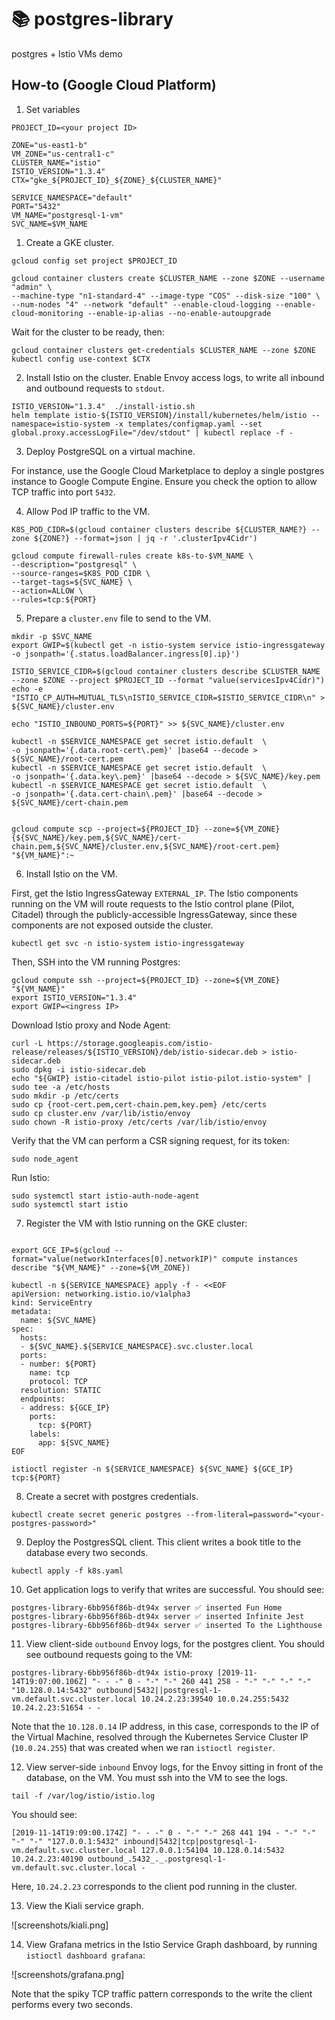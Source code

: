 # 📚 postgres-library
postgres + Istio VMs demo

## How-to (Google Cloud Platform)

1. Set variables

```
PROJECT_ID=<your project ID>

ZONE="us-east1-b"
VM_ZONE="us-central1-c"
CLUSTER_NAME="istio"
ISTIO_VERSION="1.3.4"
CTX="gke_${PROJECT_ID}_${ZONE}_${CLUSTER_NAME}"

SERVICE_NAMESPACE="default"
PORT="5432"
VM_NAME="postgresql-1-vm"
SVC_NAME=$VM_NAME
```

1. Create a GKE cluster.

```
gcloud config set project $PROJECT_ID

gcloud container clusters create $CLUSTER_NAME --zone $ZONE --username "admin" \
--machine-type "n1-standard-4" --image-type "COS" --disk-size "100" \
--num-nodes "4" --network "default" --enable-cloud-logging --enable-cloud-monitoring --enable-ip-alias --no-enable-autoupgrade
```

Wait for the cluster to be ready, then:

```
gcloud container clusters get-credentials $CLUSTER_NAME --zone $ZONE
kubectl config use-context $CTX
```

2. Install Istio on the cluster. Enable Envoy access logs, to write all inbound and outbound requests to `stdout`.

```
ISTIO_VERSION="1.3.4"  ./install-istio.sh
helm template istio-${ISTIO_VERSION}/install/kubernetes/helm/istio --namespace=istio-system -x templates/configmap.yaml --set global.proxy.accessLogFile="/dev/stdout" | kubectl replace -f -
```

3. Deploy PostgreSQL on a virtual machine.

For instance, use the Google Cloud Marketplace to deploy a single postgres instance to Google Compute Engine. Ensure you check the option to allow TCP traffic into port `5432`.

4. Allow Pod IP traffic to the VM.

```
K8S_POD_CIDR=$(gcloud container clusters describe ${CLUSTER_NAME?} --zone ${ZONE?} --format=json | jq -r '.clusterIpv4Cidr')

gcloud compute firewall-rules create k8s-to-$VM_NAME \
--description="postgresql" \
--source-ranges=$K8S_POD_CIDR \
--target-tags=${SVC_NAME} \
--action=ALLOW \
--rules=tcp:${PORT}
```

5. Prepare a `cluster.env` file to send to the VM.
```
mkdir -p $SVC_NAME
export GWIP=$(kubectl get -n istio-system service istio-ingressgateway -o jsonpath='{.status.loadBalancer.ingress[0].ip}')

ISTIO_SERVICE_CIDR=$(gcloud container clusters describe $CLUSTER_NAME --zone $ZONE --project $PROJECT_ID --format "value(servicesIpv4Cidr)")
echo -e "ISTIO_CP_AUTH=MUTUAL_TLS\nISTIO_SERVICE_CIDR=$ISTIO_SERVICE_CIDR\n" > ${SVC_NAME}/cluster.env

echo "ISTIO_INBOUND_PORTS=${PORT}" >> ${SVC_NAME}/cluster.env

kubectl -n $SERVICE_NAMESPACE get secret istio.default  \
-o jsonpath='{.data.root-cert\.pem}' |base64 --decode > ${SVC_NAME}/root-cert.pem
kubectl -n $SERVICE_NAMESPACE get secret istio.default  \
-o jsonpath='{.data.key\.pem}' |base64 --decode > ${SVC_NAME}/key.pem
kubectl -n $SERVICE_NAMESPACE get secret istio.default  \
-o jsonpath='{.data.cert-chain\.pem}' |base64 --decode > ${SVC_NAME}/cert-chain.pem


gcloud compute scp --project=${PROJECT_ID} --zone=${VM_ZONE} {${SVC_NAME}/key.pem,${SVC_NAME}/cert-chain.pem,${SVC_NAME}/cluster.env,${SVC_NAME}/root-cert.pem} "${VM_NAME}":~
```

6. Install Istio on the VM.

First, get the Istio IngressGateway `EXTERNAL_IP`. The Istio components running on the VM will route requests to the Istio control plane (Pilot, Citadel) through the publicly-accessible IngressGateway, since these components are not exposed outside the cluster.

```
kubectl get svc -n istio-system istio-ingressgateway
```

Then, SSH into the VM running Postgres:

```
gcloud compute ssh --project=${PROJECT_ID} --zone=${VM_ZONE} "${VM_NAME}"
export ISTIO_VERSION="1.3.4"
export GWIP=<ingress IP>
```

Download Istio proxy and Node Agent:

```
curl -L https://storage.googleapis.com/istio-release/releases/${ISTIO_VERSION}/deb/istio-sidecar.deb > istio-sidecar.deb
sudo dpkg -i istio-sidecar.deb
echo "${GWIP} istio-citadel istio-pilot istio-pilot.istio-system" | sudo tee -a /etc/hosts
sudo mkdir -p /etc/certs
sudo cp {root-cert.pem,cert-chain.pem,key.pem} /etc/certs
sudo cp cluster.env /var/lib/istio/envoy
sudo chown -R istio-proxy /etc/certs /var/lib/istio/envoy
```

Verify that the VM can perform a CSR signing request, for its token:

```
sudo node_agent
```

Run Istio:

```
sudo systemctl start istio-auth-node-agent
sudo systemctl start istio
```

7. Register the VM with Istio running on the GKE cluster:

```

export GCE_IP=$(gcloud --format="value(networkInterfaces[0].networkIP)" compute instances describe "${VM_NAME}" --zone=${VM_ZONE})

kubectl -n ${SERVICE_NAMESPACE} apply -f - <<EOF
apiVersion: networking.istio.io/v1alpha3
kind: ServiceEntry
metadata:
  name: ${SVC_NAME}
spec:
  hosts:
  - ${SVC_NAME}.${SERVICE_NAMESPACE}.svc.cluster.local
  ports:
  - number: ${PORT}
    name: tcp
    protocol: TCP
  resolution: STATIC
  endpoints:
  - address: ${GCE_IP}
    ports:
      tcp: ${PORT}
    labels:
      app: ${SVC_NAME}
EOF

istioctl register -n ${SERVICE_NAMESPACE} ${SVC_NAME} ${GCE_IP} tcp:${PORT}
```

8. Create a secret with postgres credentials.

```
kubectl create secret generic postgres --from-literal=password="<your-postgres-password>"
```

9.  Deploy the PostgresSQL client. This client writes a book title to the database every two seconds.

```
kubectl apply -f k8s.yaml
```

10. Get application logs to verify that writes are successful. You should see:

```
postgres-library-6bb956f86b-dt94x server ✅ inserted Fun Home
postgres-library-6bb956f86b-dt94x server ✅ inserted Infinite Jest
postgres-library-6bb956f86b-dt94x server ✅ inserted To the Lighthouse
```

11. View client-side `outbound` Envoy logs, for the postgres client. You should see outbound requests going to the VM:

```
postgres-library-6bb956f86b-dt94x istio-proxy [2019-11-14T19:07:00.106Z] "- - -" 0 - "-" "-" 260 441 258 - "-" "-" "-" "-" "10.128.0.14:5432" outbound|5432||postgresql-1-vm.default.svc.cluster.local 10.24.2.23:39540 10.0.24.255:5432 10.24.2.23:51654 - -
```

Note that the `10.128.0.14` IP address, in this case, corresponds to the IP of the Virtual Machine, resolved through the Kubernetes Service Cluster IP (`10.0.24.255`) that was created when we ran `istioctl register`.

12. View server-side `inbound` Envoy logs, for the Envoy sitting in front of the database, on the VM. You must ssh into the VM to see the logs.

```
tail -f /var/log/istio/istio.log
```

You should see:

```
[2019-11-14T19:09:00.174Z] "- - -" 0 - "-" "-" 268 441 194 - "-" "-" "-" "-" "127.0.0.1:5432" inbound|5432|tcp|postgresql-1-vm.default.svc.cluster.local 127.0.0.1:54104 10.128.0.14:5432 10.24.2.23:40190 outbound_.5432_._.postgresql-1-vm.default.svc.cluster.local -
```

Here, `10.24.2.23` corresponds to the client pod running in the cluster.

13. View the Kiali service graph.

![screenshots/kiali.png]

14. View Grafana metrics in the Istio Service Graph dashboard, by running `istioctl dashboard grafana`:

![screenshots/grafana.png]

Note that the spiky TCP traffic pattern corresponds to the write the client performs every two seconds.